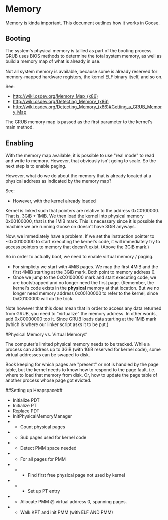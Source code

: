 # Memory #

Memory is kinda important. This document outlines how it works in Goose.

## Booting ##

The system's physical memory is tallied as part of the booting process.
GRUB uses BIOS methods to determine the total system memory, as well as build
a memory map of what is already in use.

Not all system memory is available, because some is already reserved for
memory-mapped hardware registers, the kernel ELF binary itself, and so on.

See:
- http://wiki.osdev.org/Memory_Map_(x86)
- http://wiki.osdev.org/Detecting_Memory_(x86)
- http://wiki.osdev.org/Detecting_Memory_(x86)#Getting_a_GRUB_Memory_Map

The GRUB memory map is passed as the first parameter to the kernel's main
method.

## Enabling ##

With the memory map available, it is possible to use "real mode" to read and
write to memory. However, that obviously isn't going to scale. So the next
step is to enable paging.

However, what do we do about the memory that is already located at a physical
address as indicated by the memory map?

See:
- However, with the kernel already loaded

Kernel is linked such that pointers are relative to the address 0xC0100000.
That is, 3GiB + 1MiB. We then load the kernel into physical memory 0x00100000,
that is the 1MiB mark. This is necessary since it is possible the machine we are
running Goose on doesn't have 3GiB anyways.

Now, we immediately have a problem. If we set the instruction pointer to
~0x00100000 to start executing the kernel's code, it will immediately try to
access pointers to memory that doesn't exist. (Above the 3GiB mark.)

So in order to actually boot, we need to enable virtual memory / paging.

- For simplicty we start with 4MiB pages. We map the first 4MiB and the first
  4MiB starting at the 3GiB mark. Both point to memory address 0.
- Once we jump to the 0xC0100000 mark and start executing code, we are
  bootstrapped and no longer need the first page. (Remember, the kernel's code
  exists in the __physical__ memory at that location. But we no longer need
  memory address 0x00100000 to refer to the kernel, since 0xC0100000 will do
  the trick.

Note however that this does mean that in order to access any data returned from
GRUB, you need to "virtualize" the memory address. In other words, add 0xC0000000
too it. Since GRUB loads data starting at the 1MiB mark (which is where our
linker script asks it to be put.)

#Physical Memory vs. Virtual Memory#

The computer's limited physical memory needs to be tracked. While a process
can address up to 3GiB (with 1GiB reserved for kernel code), some virtual
addresses can be swaped to disk.

Book keeping for which pages are "present" or not is handled by the page table,
but the kernel needs to know how to respond to the page fault. i.e. where to
load that memory from disk. Or, how to update the page table of another process
whose page got evicted.

##Setting up Heapspace##

- Initialize PDT
- Initialize PT
- Replace PDT
- InitPhysicalMemoryManager
- - Count physical pages
- - Sub pages used for kernel code
- - Detect PMM space needed
- - For all pages for PMM
- - - Find first free physical page not used by kernel
- - - Set up PT entry
- - Allocate PMM @ virtual address 0, spanning pages.
- - Walk KPT and init PMM (with ELF AND PMM)
